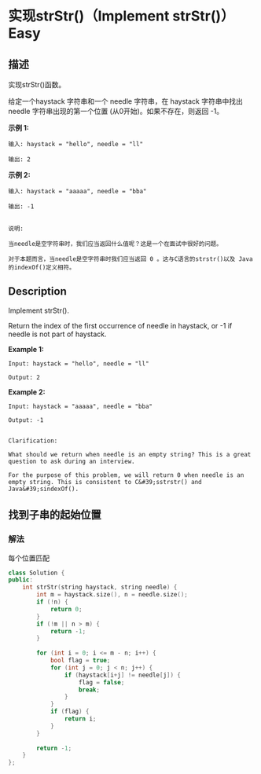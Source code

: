 # 实现strStr()（Implement strStr()）Easy
## 描述
实现strStr()函数。

给定一个haystack 字符串和一个 needle 字符串，在 haystack 字符串中找出 needle 字符串出现的第一个位置 (从0开始)。如果不存在，则返回 -1。

**示例 1:**
```
输入: haystack = "hello", needle = "ll"

输出: 2
```


**示例 2:**
```
输入: haystack = "aaaaa", needle = "bba"

输出: -1


说明:

当needle是空字符串时，我们应当返回什么值呢？这是一个在面试中很好的问题。

对于本题而言，当needle是空字符串时我们应当返回 0 。这与C语言的strstr()以及 Java的indexOf()定义相符。
```

## Description
Implement strStr().

Return the index of the first occurrence of needle in haystack, or -1 if needle is not part of haystack.

**Example 1:**
```
Input: haystack = "hello", needle = "ll"

Output: 2
```


**Example 2:**
```
Input: haystack = "aaaaa", needle = "bba"

Output: -1


Clarification:

What should we return when needle is an empty string? This is a great question to ask during an interview.

For the purpose of this problem, we will return 0 when needle is an empty string. This is consistent to C&#39;sstrstr() and Java&#39;sindexOf().
```


## 找到子串的起始位置
### 解法
每个位置匹配
```c++
class Solution {
public:
    int strStr(string haystack, string needle) {
        int m = haystack.size(), n = needle.size();
        if (!n) {
            return 0;
        }
        if (!m || n > m) {
            return -1;
        }
        
        for (int i = 0; i <= m - n; i++) {
            bool flag = true;
            for (int j = 0; j < n; j++) {
                if (haystack[i+j] != needle[j]) {
                    flag = false;
                    break;
                }
            }
            if (flag) {
                return i;
            }
        }
        
        return -1;
    }
};
```